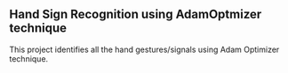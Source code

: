 ## Hand Sign Recognition using AdamOptmizer technique

This project identifies all the hand gestures/signals using Adam Optimizer technique.
